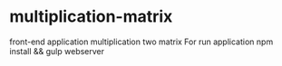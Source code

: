 # multiplication-matrix
front-end application multiplication two matrix
For run application
npm install && gulp webserver
